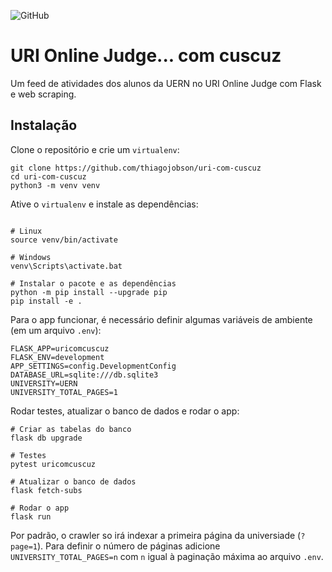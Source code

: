![GitHub](https://img.shields.io/github/license/thiagojobson/uri-com-cuscuz)

# URI Online Judge... com cuscuz

Um feed de atividades dos alunos da UERN no URI Online Judge com Flask e web scraping.

## Instalação


Clone o repositório e crie um `virtualenv`:

```
git clone https://github.com/thiagojobson/uri-com-cuscuz
cd uri-com-cuscuz
python3 -m venv venv
```

Ative o `virtualenv` e instale as dependências:

```

# Linux
source venv/bin/activate

# Windows
venv\Scripts\activate.bat

# Instalar o pacote e as dependências
python -m pip install --upgrade pip
pip install -e .
```

Para o app funcionar, é necessário definir algumas variáveis de ambiente (em um arquivo `.env`):

```
FLASK_APP=uricomcuscuz
FLASK_ENV=development
APP_SETTINGS=config.DevelopmentConfig
DATABASE_URL=sqlite:///db.sqlite3
UNIVERSITY=UERN
UNIVERSITY_TOTAL_PAGES=1
```

Rodar testes, atualizar o banco de dados e rodar o app:

```
# Criar as tabelas do banco
flask db upgrade

# Testes
pytest uricomcuscuz

# Atualizar o banco de dados
flask fetch-subs

# Rodar o app
flask run
```

Por padrão, o crawler so irá indexar a primeira página da universiade (`?page=1`). Para definir o número de páginas
adicione `UNIVERSITY_TOTAL_PAGES=n` com `n` igual à paginação máxima ao arquivo `.env`.
